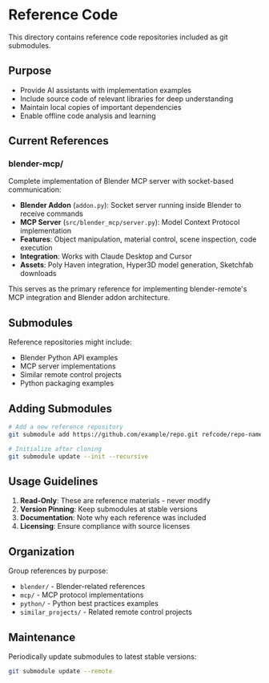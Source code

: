 # Reference Code

This directory contains reference code repositories included as git submodules.

## Purpose

- Provide AI assistants with implementation examples
- Include source code of relevant libraries for deep understanding
- Maintain local copies of important dependencies
- Enable offline code analysis and learning

## Current References

### blender-mcp/
Complete implementation of Blender MCP server with socket-based communication:
- **Blender Addon** (`addon.py`): Socket server running inside Blender to receive commands
- **MCP Server** (`src/blender_mcp/server.py`): Model Context Protocol implementation
- **Features**: Object manipulation, material control, scene inspection, code execution
- **Integration**: Works with Claude Desktop and Cursor
- **Assets**: Poly Haven integration, Hyper3D model generation, Sketchfab downloads

This serves as the primary reference for implementing blender-remote's MCP integration and Blender addon architecture.

## Submodules

Reference repositories might include:
- Blender Python API examples
- MCP server implementations
- Similar remote control projects
- Python packaging examples

## Adding Submodules

```bash
# Add a new reference repository
git submodule add https://github.com/example/repo.git refcode/repo-name

# Initialize after cloning
git submodule update --init --recursive
```

## Usage Guidelines

1. **Read-Only**: These are reference materials - never modify
2. **Version Pinning**: Keep submodules at stable versions
3. **Documentation**: Note why each reference was included
4. **Licensing**: Ensure compliance with source licenses

## Organization

Group references by purpose:
- `blender/` - Blender-related references
- `mcp/` - MCP protocol implementations
- `python/` - Python best practices examples
- `similar_projects/` - Related remote control projects

## Maintenance

Periodically update submodules to latest stable versions:
```bash
git submodule update --remote
```